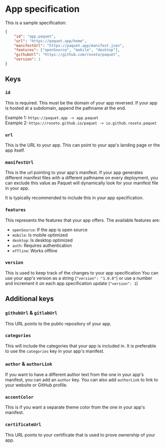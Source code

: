 # App specification

This is a sample specification:

```json
{
    "id": "app.paquet",
    "url": "https://paquet.app/home",
    "manifestUrl": "https://paquet.app/manifest.json",
    "features": ["openSource", "mobile", "desktop"],
    "githubUrl": "https://github.com/roseto/paquet",
    "version": 1
}
```

## Keys

### `id` 

This is required. This must be the domain of your app reversed.
If your app is hosted at a subdomain, append the pathname at the end.

Example 1: `https://paquet.app -> app.paquet` \
Example 2: `https://roseto.github.io/paquet -> io.github.roseto.paquet`

### `url`

This is the URL to your app. This can point to your app's landing page or the app itself.

### `manifestUrl`

This is the url pointing to your app's manifest. If your app generates
different manifest files with a different pathname on every deployment,
you can exclude this value as Paquet will dynamically look for your manifest
file in your app. 

It is typically recommended to include this in your app specification.

### `features`

This represents the features that your app offers.
The available features are: 

- `openSource`: If the app is open source
- `mobile`: Is mobile optimized
- `desktop`: Is desktop optimized
- `auth`: Requires authentication
- `offline`: Works offline


### `version`

This is used to keep track of the changes to your app specification
You can use your app's version as a string (`"version": "1.0.0"`) or
use a number and increment it on each app specification update (`"version": 1`)


## Additional keys

### `githubUrl` & `gitlabUrl`

This URL points to the public repository of your app.

### `categories`

This will include the categories that your app is included in.
It is preferable to use the `categories` key in your app's manifest.

### `author` & `authorLink`

If you want to have a different author text from the one in your app's manifest,
you can add an `author` key. You can also add `authorLink` to link to your
website or GitHub profile.

### `accentColor`

This is if you want a separate theme color from the one in your app's manifest.

### `certificateUrl`

This URL points to your certificate that is used to prove ownership of your app.
